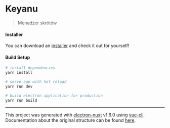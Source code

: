 # Keyanu

> Menadżer skrótów

#### Installer
You can download an [installer](https://github.com/pcktm/Keyanu/releases/tag/0.0.1) and check it out for yourself!

#### Build Setup

``` bash
# install dependencies
yarn install

# serve app with hot reload
yarn run dev

# build electron application for production
yarn run build


```

---

This project was generated with [electron-nuxt](https://github.com/michalzaq12/electron-nuxt) v1.6.0 using [vue-cli](https://github.com/vuejs/vue-cli). Documentation about the original structure can be found [here](https://github.com/michalzaq12/electron-nuxt/blob/master/README.md).
